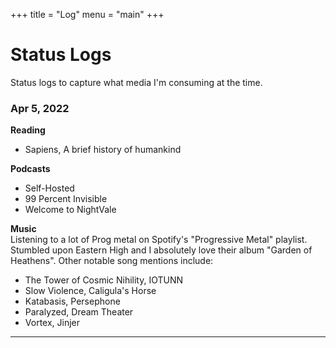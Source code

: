 +++
title = "Log"
menu = "main"
+++

# Status Logs

Status logs to capture what media I'm consuming at the time.

### Apr 5, 2022

**Reading**
- Sapiens, A brief history of humankind

**Podcasts**
- Self-Hosted
- 99 Percent Invisible
- Welcome to NightVale

**Music**  
Listening to a lot of Prog metal on Spotify's "Progressive Metal" playlist. Stumbled upon Eastern High and I absolutely love their album "Garden of Heathens". Other notable song mentions include:  
- The Tower of Cosmic Nihility, IOTUNN
- Slow Violence, Caligula's Horse
- Katabasis, Persephone
- Paralyzed, Dream Theater
- Vortex, Jinjer

---